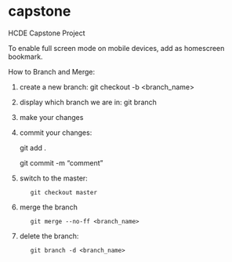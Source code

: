 capstone
========

HCDE Capstone Project

To enable full screen mode on mobile devices, add as homescreen bookmark.


How to Branch and Merge:

1. create a new branch: git checkout -b <branch_name>

2. display which branch we are in: git branch

3. make your changes

4. commit your changes: 

     git add .

     git commit -m “comment”

5. switch to the master: 

          git checkout master

6. merge the branch

          git merge --no-ff <branch_name> 

7. delete the branch: 

          git branch -d <branch_name>
